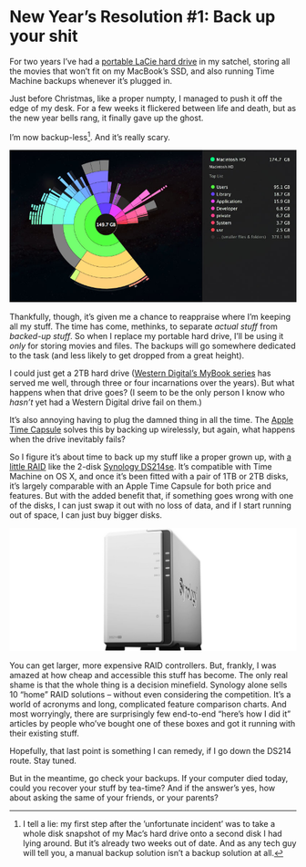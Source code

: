 # New Year’s Resolution #1: Back up your shit

For two years I’ve had a [portable LaCie hard drive](http://www.engadget.com/products/lacie/porsche-design/p-9233/) in my satchel, storing all the movies that won’t fit on my MacBook’s SSD, and also running Time Machine backups whenever it’s plugged in.

Just before Christmas, like a proper numpty, I managed to push it off the edge of my desk. For a few weeks it flickered between life and death, but as the new year bells rang, it finally gave up the ghost.

I’m now backup-less[^1]. And it’s really scary.

![Rose diagram of the contents of my hard drive - created by the Mac app Daisy Disk](/media/daisy-disk.jpg)

Thankfully, though, it’s given me a chance to reappraise where I’m keeping all my stuff. The time has come, methinks, to separate _actual stuff_ from _backed-up stuff_. So when I replace my portable hard drive, I’ll be using it *only* for storing movies and files. The backups will go somewhere dedicated to the task (and less likely to get dropped from a great height).

I could just get a 2TB hard drive ([Western Digital’s MyBook series](http://www.wdc.com/en/products/products.aspx?id=870) has served me well, through three or four incarnations over the years). But what happens when that drive goes? (I seem to be the only person I know who _hasn’t_ yet had a Western Digital drive fail on them.)

It’s also annoying having to plug the damned thing in all the time. The [Apple Time Capsule](http://www.apple.com/uk/airport-time-capsule/) solves this by backing up wirelessly, but again, what happens when the drive inevitably fails?

So I figure it’s about time to back up my stuff like a proper grown up, with [a little RAID](https://en.wikipedia.org/wiki/RAID) like the 2-disk [Synology DS214se](http://www.synology.com/en-global/products/overview/DS214se). It’s compatible with Time Machine on OS X, and once it’s been fitted with a pair of 1TB or 2TB disks, it’s largely comparable with an Apple Time Capsule for both price and features. But with the added benefit that, if something goes wrong with one of the disks, I can just swap it out with no loss of data, and if I start running out of space, I can just buy bigger disks.

![Synology DS214se disk enclosure](/media/ds214se.jpg)

You can get larger, more expensive RAID controllers. But, frankly, I was amazed at how cheap and accessible this stuff has become. The only real shame is that the whole thing is a decision minefield. Synology alone sells 10 “home” RAID solutions – without even considering the competition. It’s a world of acronyms and long, complicated feature comparison charts. And most worryingly, there are surprisingly few end-to-end “here’s how I did it” articles by people who’ve bought one of these boxes and got it running with their existing stuff.

Hopefully, that last point is something I can remedy, if I go down the DS214 route. Stay tuned.

But in the meantime, go check your backups. If your computer died today, could you recover your stuff by tea-time? And if the answer’s yes, how about asking the same of your friends, or your parents?


[^1]: I tell a lie: my first step after the ’unfortunate incident’ was to take a whole disk snapshot of my Mac’s hard drive onto a second disk I had lying around. But it’s already two weeks out of date. And as any tech guy will tell you, a manual backup solution isn’t a backup solution at all.

<link href="/post/getting-started-ds214se-nas">
<link href="/post/time-machine-ds214se-nas">
<meta name="description" content="A New Year’s resolution we should all observe: what’s your computer backup solution, and if your main machine died tomorrow, how long would it take you to get up and running again?">
